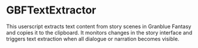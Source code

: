 # GBFTextExtractor
This userscript extracts text content from story scenes in Granblue Fantasy and copies it to the clipboard. It monitors changes in the story interface and triggers text extraction when all dialogue or narration becomes visible.

